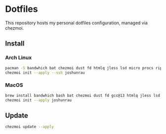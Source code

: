 # Dotfiles

This repository hosts my personal dotfiles configuration, managed via chezmoi.

## Install

### Arch Linux

```sh
pacman -S bandwhich bat chezmoi dust fd htmlq jless lsd micro procs ripgrep sd tokei xsel
chezmoi init --apply --ssh joshunrau
```

### MacOS

```sh
brew install bandwhich bash bat chezmoi dust fd gcc@13 htmlq jless lsd micro procs sd tokei xsel xz
chezmoi init --apply joshunrau
```

## Update

```sh
chezmoi update --apply
```